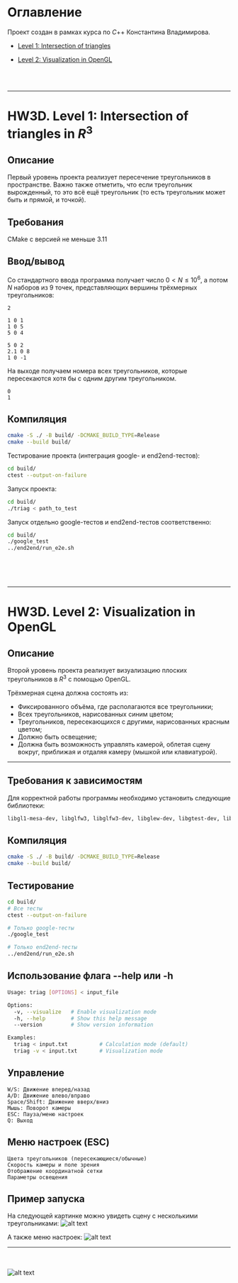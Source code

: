 # Оглавление

Проект создан в рамках курса по $C$++ Константина Владимирова.

- [Level 1: Intersection of triangles](#hw3d-level-1-intersection-of-triangles-in-r3)

- [Level 2: Visualization in OpenGL](#hw3d-level-2-visualization-in-opengl)

<br><br>
***
# HW3D. Level 1: Intersection of triangles in $R^3$

## Описание
Первый уровень проекта реализует пересечение треугольников в пространстве. Важно также отметить, что если треугольник вырожденный, то это всё ещё треугольник (то есть треугольник может быть и прямой, и точкой).

## Требования
CMake с версией не меньше 3.11

## Ввод/вывод
Со стандартного ввода программа получает число $0 < N \leqslant 10^6$, а потом $N$ наборов из $9$ точек, представляющих вершины трёхмерных треугольников:
```
2

1 0 1
1 0 5
5 0 4

5 0 2
2.1 0 8
1 0 -1
```

На выходе получаем номера всех треугольников, которые пересекаются хотя бы с одним другим треугольником.

```
0
1
```

## Компиляция
```bash
cmake -S ./ -B build/ -DCMAKE_BUILD_TYPE=Release
cmake --build build/
```

Тестирование проекта (интеграция google- и end2end-тестов):
```bash
cd build/
ctest --output-on-failure
```

Запуск проекта:
```bash
cd build/
./triag < path_to_test
```

Запуск отдельно google-тестов и end2end-тестов соответственно:
```bash
cd build/
./google_test
../end2end/run_e2e.sh
```

<br><br><br>
***

# HW3D. Level 2: Visualization in OpenGL

## Описание
Второй  уровень проекта реализует визуализацию плоских треугольников в $R^3$ с помощью OpenGL. 

Трёхмерная сцена должна состоять из:
- Фиксированного объёма, где располагаются все треугольники;
- Всех треугольников, нарисованных синим цветом;
- Треугольников, пересекающихся с другими, нарисованных красным цветом;
- Должно быть освещение;
- Должна быть возможность управлять камерой, облетая сцену вокруг, приближая и отдаляя камеру (мышкой или клавиатурой).
***

## Требования к зависимостям
Для корректной работы программы необходимо установить следующие библиотеки:
```bash
libgl1-mesa-dev, libglfw3, libglfw3-dev, libglew-dev, libgtest-dev, libglm-dev, libxi-dev
```

## Компиляция
```bash
cmake -S ./ -B build/ -DCMAKE_BUILD_TYPE=Release
cmake --build build/
```

## Тестирование
```bash
cd build/
# Все тесты
ctest --output-on-failure

# Только google-тесты
./google_test

# Только end2end-тесты
../end2end/run_e2e.sh
```

## Использование флага --help или -h
```bash
Usage: triag [OPTIONS] < input_file

Options:
  -v, --visualize   # Enable visualization mode
  -h, --help        # Show this help message
  --version         # Show version information

Examples:
  triag < input.txt          # Calculation mode (default)
  triag -v < input.txt       # Visualization mode 
```


## Управление
    W/S: Движение вперед/назад
    A/D: Движение влево/вправо
    Space/Shift: Движение вверх/вниз
    Мышь: Поворот камеры
    ESC: Пауза/меню настроек
    Q: Выход

## Меню настроек (ESC)
    Цвета треугольников (пересекающиеся/обычные)
    Скорость камеры и поле зрения
    Отображение координатной сетки
    Параметры освещения

## Пример запуска
На следующей картинке можно увидеть сцену с несколькими треугольниками:
![alt text](images/level-2_example.jpg)

А также меню настроек:
![alt text](images/level-2_menu.jpg)

---
<br><br>
![alt text](./images/debug.png)
